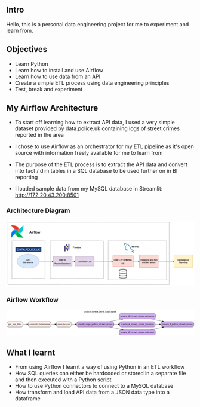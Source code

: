 ## Intro
Hello, this is a personal data engineering project for me to experiment and learn from.

## Objectives
- Learn Python
- Learn how to install and use Airflow
- Learn how to use data from an API
- Create a simple ETL process using data engineering principles
- Test, break and experiment

## My Airflow Architecture
- To start off learning how to extract API data, I used a very simple dataset provided by data.police.uk containing logs of street crimes reported in the area

- I chose to use Airflow as an orchestrator for my ETL pipeline as it's open source with information freely available for me to learn from

- The purpose of the ETL process is to extract the API data and convert into fact / dim tables in a SQL database to be used further on in BI reporting

- I loaded sample data from my MySQL database in Streamlit: http://172.20.43.200:8501

### Architecture Diagram

![airflow architecture](https://github.com/jm-2oo/airflow/blob/main/images/police_architecture.png)

### Airflow Workflow
![airflow workflow](https://github.com/jm-2oo/airflow/blob/main/images/police.png)

## What I learnt
- From using Airflow I learnt a way of using Python in an ETL workflow
- How SQL queries can either be hardcoded or stored in a separate file and then executed with a Python script
- How to use Python connectors to connect to a MySQL database
- How transform and load API data from a JSON data type into a dataframe
